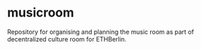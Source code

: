 # musicroom
Repository for organising and planning the music room as part of decentralized culture room for ETHBerlin.
